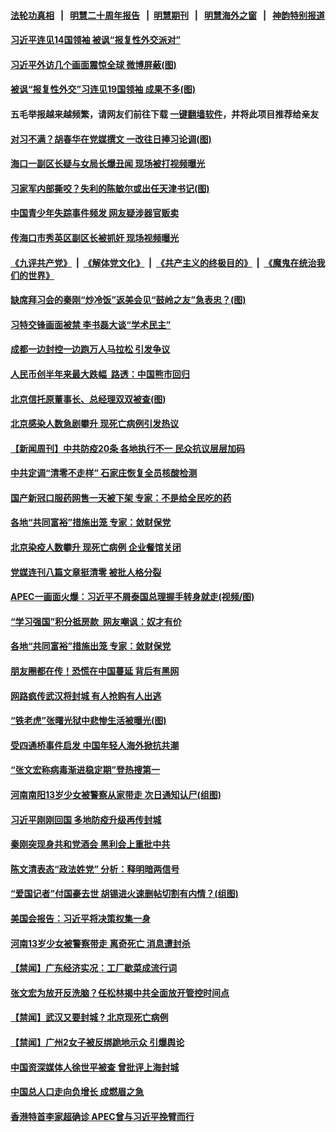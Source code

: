 #### [法轮功真相](https://github.com/gfw-breaker/truth/blob/master/README.md?t=0) &nbsp;&nbsp;|&nbsp;&nbsp; [明慧二十周年报告](https://github.com/gfw-breaker/mh-reports/blob/master/README.md?t=0) &nbsp;&nbsp;|&nbsp;&nbsp;[明慧期刊](https://github.com/gfw-breaker/mh-qikan) &nbsp;&nbsp;|&nbsp;&nbsp; [明慧海外之窗](https://github.com/gfw-breaker/mh-news/blob/master/README.md?t=0) &nbsp;&nbsp;|&nbsp;&nbsp; [神韵特别报道](https://github.com/gfw-breaker/mh-news/blob/master/shenyun.md?t=0)
#### [ 习近平连见14国领袖 被讽“报复性外交派对”](https://github.com/gfw-breaker/banned-news1/blob/master/pages/prog204/a103578801.md)
#### [ 习近平外访几个画面震惊全球 微博屏蔽(图)](https://github.com/gfw-breaker/banned-news1/blob/master/pages/p2/1021963.md)
#### [ 被讽“报复性外交”习连见19国领袖 成果不多(图)](https://github.com/gfw-breaker/banned-news1/blob/master/pages/p2/1022140.md)
#### 五毛举报越来越频繁，请网友们前往下载 [一键翻墙软件](https://github.com/gfw-breaker/ssr-accounts)，并将此项目推荐给亲友
#### [ 对习不满？胡春华在党媒撰文 一改往日捧习论调(图)](https://github.com/gfw-breaker/banned-news1/blob/master/pages/p2/1021993.md)
#### [ 海口一副区长疑与女局长爆丑闻 现场被打视频曝光](https://github.com/gfw-breaker/banned-news1/blob/master/pages/prog204/a103578946.md)
#### [ 习家军内部撕咬？失利的陈敏尔或出任天津书记(图)](https://github.com/gfw-breaker/banned-news1/blob/master/pages/p2/1021969.md)
#### [ 中国青少年失踪事件频发 网友疑涉器官贩卖](https://github.com/gfw-breaker/banned-news1/blob/master/pages/prog204/a103578615.md)
#### [ 传海口市秀英区副区长被抓奸 现场视频曝光](https://github.com/gfw-breaker/banned-news1/blob/master/pages/nsc413/n13869331.md)
#### [](https://github.com/gfw-breaker/banned-news1/blob/master/pages/prog204/a103574272.md)
#### [《九评共产党》](https://github.com/begood0513/9ping.md/blob/master/README.md) &nbsp;|&nbsp; [《解体党文化》](../../../../jtdwh.md/blob/master/README.md)  &nbsp;|&nbsp; [《共产主义的终极目的》](../../../../gczydzjmd.md/blob/master/README.md) &nbsp;|&nbsp; [《魔鬼在统治我们的世界》](../../../../mgztzwmdsj.md/blob/master/README.md) 
#### [ 缺席拜习会的秦刚“炒冷饭”返美会见“鼓岭之友”急表忠？(图)](https://github.com/gfw-breaker/banned-news1/blob/master/pages/p2/1022051.md)
#### [ 习特交锋画面被禁 李书磊大谈“学术民主”](https://github.com/gfw-breaker/banned-news1/blob/master/pages/prog204/a103578357.md)
#### [ 成都一边封控一边跑万人马拉松 引发争议](https://github.com/gfw-breaker/banned-news1/blob/master/pages/prog204/a103578902.md)
#### [ 人民币创半年来最大跌幅  路透：中国熊市回归](https://github.com/gfw-breaker/banned-news1/blob/master/pages/prog204/a103578638.md)
#### [ 北京信托原董事长、总经理双双被查(图)](https://github.com/gfw-breaker/banned-news1/blob/master/pages/p2/1022137.md)
#### [](https://github.com/gfw-breaker/banned-news1/blob/master/pages/p2/1022078.md)
#### [](https://github.com/gfw-breaker/banned-news1/blob/master/pages/nsc413/n13869336.md)
#### [ 北京感染人数急剧攀升 现死亡病例引发热议](https://github.com/gfw-breaker/banned-news1/blob/master/pages/nsc413/n13869403.md)
#### [ 【新闻周刊】中共防疫20条 各地执行不一 民众抗议层层加码](https://github.com/gfw-breaker/banned-news1/blob/master/pages/prog204/a103578701.md)
#### [ 中共定调“清零不走样” 石家庄恢复全员核酸检测](https://github.com/gfw-breaker/banned-news1/blob/master/pages/prog204/a103579150.md)
#### [ 国产新冠口服药网售一天被下架 专家：不是给全民吃的药](https://github.com/gfw-breaker/banned-news1/blob/master/pages/prog204/a103579342.md)
#### [ 各地“共同富裕”措施出笼 专家：敛财保党](https://github.com/gfw-breaker/banned-news1/blob/master/pages/nsc413/n13869393.md)
#### [ 北京染疫人数攀升 现死亡病例 企业餐馆关闭](https://github.com/gfw-breaker/banned-news1/blob/master/pages/prog204/a103578874.md)
#### [ 党媒连刊八篇文章挺清零 被批人格分裂](https://github.com/gfw-breaker/banned-news1/blob/master/pages/prog204/a103579116.md)
#### [](https://github.com/gfw-breaker/banned-news1/blob/master/pages/p2/1022054.md)
#### [ APEC一画面火爆：习近平不屑泰国总理握手转身就走(视频/图)](https://github.com/gfw-breaker/banned-news1/blob/master/pages/p1/1022038.md)
#### [ “学习强国”积分抵房款  网友嘲讽：奴才有价](https://github.com/gfw-breaker/banned-news1/blob/master/pages/prog204/a103579085.md)
#### [](https://github.com/gfw-breaker/banned-news1/blob/master/pages/nsc413/n13869264.md)
#### [ 各地“共同富裕”措施出笼 专家：敛财保党](https://github.com/gfw-breaker/banned-news1/blob/master/pages/nf4514/n13869393.md)
#### [ 朋友圈都在传！恐慌在中国蔓延 背后有黑网](https://github.com/gfw-breaker/banned-news1/blob/master/pages/soh5/672930.md)
#### [ 网路疯传武汉将封城 有人抢购有人出逃](https://github.com/gfw-breaker/banned-news1/blob/master/pages/prog204/a103579052.md)
#### [ “铁老虎”张曙光狱中悲惨生活被曝光(图)](https://github.com/gfw-breaker/banned-news1/blob/master/pages/p2/1022167.md)
#### [ 受四通桥事件启发 中国年轻人海外掀抗共潮](https://github.com/gfw-breaker/banned-news1/blob/master/pages/nf4514/n13869264.md)
#### [](https://github.com/gfw-breaker/banned-news1/blob/master/pages/nsc413/n13869256.md)
#### [ “张文宏称病毒渐进稳定期”登热搜第一](https://github.com/gfw-breaker/banned-news1/blob/master/pages/prog204/a103578534.md)
#### [ 河南南阳13岁少女被警察从家带走 次日通知认尸(组图)](https://github.com/gfw-breaker/banned-news1/blob/master/pages/p1/1022115.md)
#### [ 习近平刚刚回国 多地防疫升级再传封城](https://github.com/gfw-breaker/banned-news1/blob/master/pages/prog204/a103579424.md)
#### [](https://github.com/gfw-breaker/banned-news1/blob/master/pages/nsc413/n13869300.md)
#### [](https://github.com/gfw-breaker/banned-news1/blob/master/pages/nf4514/n13869256.md)
#### [ 秦刚突现身共和党酒会 黑利会上重批中共](https://github.com/gfw-breaker/banned-news1/blob/master/pages/nsc413/n13869661.md)
#### [ 陈文清表态“政法姓党” 分析：释明暗两信号](https://github.com/gfw-breaker/banned-news1/blob/master/pages/prog204/a103579094.md)
#### [ “爱国记者”付国豪去世 胡锡进火速删帖切割有内情？(组图)](https://github.com/gfw-breaker/banned-news1/blob/master/pages/p1/1022117.md)
#### [ 美国会报告：习近平将决策权集一身](https://github.com/gfw-breaker/banned-news1/blob/master/pages/nsc413/n13868227.md)
#### [ 河南13岁少女被警察带走 离奇死亡 消息遭封杀](https://github.com/gfw-breaker/banned-news1/blob/master/pages/prog204/a103578039.md)
#### [ 【禁闻】广东经济实况：工厂歇菜成流行词](https://github.com/gfw-breaker/banned-news1/blob/master/pages/prog204/a103579133.md)
#### [ 张文宏为放开反洗脑？任松林揭中共全面放开管控时间点](https://github.com/gfw-breaker/banned-news1/blob/master/pages/soh5/673032.md)
#### [ 【禁闻】武汉又要封城 ? 北京现死亡病例](https://github.com/gfw-breaker/banned-news1/blob/master/pages/prog204/a103579120.md)
#### [ 【禁闻】广州2女子被反绑跪地示众 引爆舆论](https://github.com/gfw-breaker/banned-news1/blob/master/pages/prog204/a103579123.md)
#### [ 中国资深媒体人徐世平被查 曾批评上海封城](https://github.com/gfw-breaker/banned-news1/blob/master/pages/prog204/a103578459.md)
#### [ 中国总人口走向负增长 成燃眉之急](https://github.com/gfw-breaker/banned-news1/blob/master/pages/prog204/a103578538.md)
#### [ 香港特首李家超确诊 APEC曾与习近平挽臂而行](https://github.com/gfw-breaker/banned-news1/blob/master/pages/prog204/a103579395.md)
